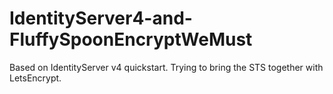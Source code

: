 # IdentityServer4-and-FluffySpoonEncryptWeMust

Based on IdentityServer v4 quickstart. Trying to bring the STS together with LetsEncrypt.

